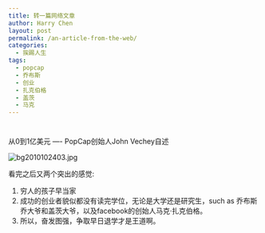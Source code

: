 ```yaml
---
title: 转一篇网络文章
author: Harry Chen
layout: post
permalink: /an-article-from-the-web/
categories:
  - 挨踢人生
tags:
  - popcap
  - 乔布斯
  - 创业
  - 扎克伯格
  - 盖茨
  - 马克
---
```

# 

从0到1亿美元 —- PopCap创始人John Vechey自述

> 

![bg2010102403.jpg][1]

看完之后又两个突出的感觉:

  1. 穷人的孩子早当家
  2. 成功的创业者貌似都没有读完学位，无论是大学还是研究生，such as 乔布斯乔大爷和盖茨大爷，以及facebook的创始人马克·扎克伯格。
  1. 所以，奋发图强，争取早日退学才是王道啊。

   [1]: http://image.beekka.com/blog/201010/bg2010102403.jpg
